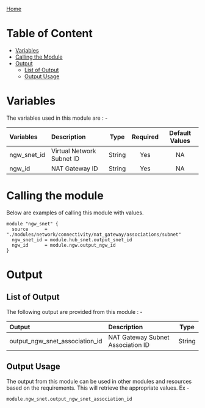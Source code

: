 [Home](../../../../../../README.md)

# Table of Content

- [Variables](#variables)
- [Calling the Module](#calling-the-module)
- [Output](#output)
    - [List of Output](#list-of-output)
    - [Output Usage](#output-usage)

# Variables

The variables used in this module are : -

| Variables | Description | Type | Required | Default Values |
|:----------|:------------|:----:|:--------:|:--------------:|
| ngw_snet_id | Virtual Network Subnet ID | String | Yes | NA |
| ngw_id | NAT Gateway ID | String | Yes | NA |

# Calling the module

Below are examples of calling this module with values.

```
module "ngw_snet" {
  source      = "./modules/network/connectivity/nat_gateway/associations/subnet"
  ngw_snet_id = module.hub_snet.output_snet_id
  ngw_id      = module.ngw.output_ngw_id
}
```

# Output

## List of Output
The following output are provided from this module : -

| Output | Description | Type |
|:------ |:------------|:----:|
| output_ngw_snet_association_id | NAT Gateway Subnet Association ID | String |

## Output Usage

The output from this module can be used in other modules and resources based on the requirements. This will retrieve the appropriate values. Ex -

```
module.ngw_snet.output_ngw_snet_association_id
```